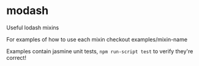 modash
======

Useful lodash mixins

For examples of how to use each mixin checkout examples/mixin-name

Examples contain jasmine unit tests, ``npm run-script test`` to verify they're correct!
